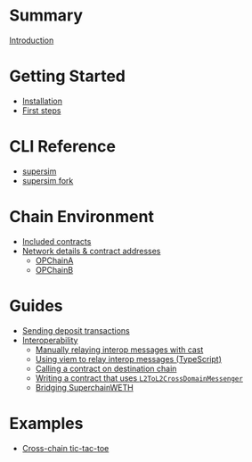 # Summary

[Introduction](./introduction.md)

# Getting Started

- [Installation](./getting-started/installation.md)
- [First steps](./getting-started/first-steps.md)

# CLI Reference

- [supersim](./reference/supersim.md)
- [supersim fork](./reference/supersim-fork.md)

# Chain Environment

- [Included contracts](./chain-environment/contracts/README.md)
- [Network details & contract addresses](./chain-environment/network-details/README.md)
  - [OPChainA](./chain-environment/network-details/op-chain-a.md)
  - [OPChainB](./chain-environment/network-details/op-chain-b.md)

# Guides

- [Sending deposit transactions](./guides/deposit-transactions.md)
- [Interoperability](./guides/interop/README.md)
  - [Manually relaying interop messages with cast](./guides/interop/manually-relaying-interop-messages-cast.md)
  - [Using viem to relay interop messages (TypeScript)](./guides/interop/relay-using-viem.md)
  - [Calling a contract on destination chain]()
  - [Writing a contract that uses `L2ToL2CrossDomainMessenger`]()
  - [Bridging SuperchainWETH]()

# Examples

- [Cross-chain tic-tac-toe](./examples/cross-chain-tictactoe.md)
